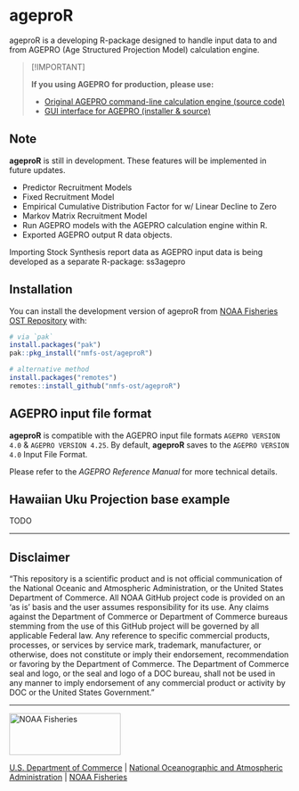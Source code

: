 
<!-- README.md is generated from README.Rmd. Please edit that file -->

# ageproR

<!-- badges: start -->

<!-- badges: end -->

ageproR is a developing R-package designed to handle input data to and
from AGEPRO (Age Structured Projection Model) calculation engine.

> \[!IMPORTANT\]
>
> **If you using AGEPRO for production, please use:**
> <!-- Leave links to PIFSC until repos are migrated to nmfs-ost -->
>
> - [Original AGEPRO command-line calculation engine (source
>   code)](https://github.com/PIFSCstockassessments/AGEPRO)  
> - [GUI interface for AGEPRO (installer &
>   source)](https://github.com/PIFSCstockassessments/AGEPRO-GUI)

## Note

**ageproR** is still in development. These features will be implemented
in future updates.

- Predictor Recruitment Models
- Fixed Recruitment Model
- Empirical Cumulative Distribution Factor for w/ Linear Decline to Zero
- Markov Matrix Recruitment Model
- Run AGEPRO models with the AGEPRO calculation engine within R.
- Exported AGEPRO output R data objects.

Importing Stock Synthesis report data as AGEPRO input data is being
developed as a separate R-package: ss3agepro

## Installation

You can install the development version of ageproR from [NOAA Fisheries
OST Repository](https://github.com/nmfs-ost/ageproR) with:

``` r
# via `pak`
install.packages("pak")
pak::pkg_install("nmfs-ost/ageproR")

# alternative method
install.packages("remotes")
remotes::install_github("nmfs-ost/ageproR")
```

## AGEPRO input file format

**ageproR** is compatible with the AGEPRO input file formats
`AGEPRO VERSION 4.0` & `AGEPRO VERSION 4.25`. By default, **ageproR**
saves to the `AGEPRO VERSION 4.0` Input File Format.

Please refer to the *AGEPRO Reference Manual* for more technical
details.

## Hawaiian Uku Projection base example

TODO

<!-- Do not edit below. This adds the Disclaimer and NMFS footer. -->

------------------------------------------------------------------------

## Disclaimer

“This repository is a scientific product and is not official
communication of the National Oceanic and Atmospheric Administration, or
the United States Department of Commerce. All NOAA GitHub project code
is provided on an ‘as is’ basis and the user assumes responsibility for
its use. Any claims against the Department of Commerce or Department of
Commerce bureaus stemming from the use of this GitHub project will be
governed by all applicable Federal law. Any reference to specific
commercial products, processes, or services by service mark, trademark,
manufacturer, or otherwise, does not constitute or imply their
endorsement, recommendation or favoring by the Department of Commerce.
The Department of Commerce seal and logo, or the seal and logo of a DOC
bureau, shall not be used in any manner to imply endorsement of any
commercial product or activity by DOC or the United States Government.”

------------------------------------------------------------------------

<img src="https://raw.githubusercontent.com/nmfs-general-modeling-tools/nmfspalette/main/man/figures/noaa-fisheries-rgb-2line-horizontal-small.png" width="200" style="height: 75px !important;"  alt="NOAA Fisheries">

[U.S. Department of Commerce](https://www.commerce.gov/) \| [National
Oceanographic and Atmospheric Administration](https://www.noaa.gov) \|
[NOAA Fisheries](https://www.fisheries.noaa.gov/)
